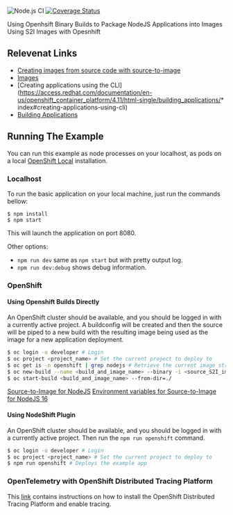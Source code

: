 ![Node.js CI](https://github.com/nodeshift-starters/nodejs-health-check/workflows/ci/badge.svg)
[![Coverage Status](https://coveralls.io/repos/github/nodeshift-starters/nodejs-health-check/badge.svg?branch=main)](https://coveralls.io/github/nodeshift-starters/nodejs-health-check?branch=main) 

Using Openhsift Binary Builds to Package NodeJS Applications into Images Using S2I Images with Opesnhift

## Relevenat Links
* [Creating images from source code with source-to-image](https://access.redhat.com/documentation/en-us/openshift_container_platform/4.11/html/images/creating-images#images-create-s2i_create-images)
* [Images](https://access.redhat.com/documentation/en-us/openshift_container_platform/4.11/html/images/index)
* [Creating applications using the CLI](https://access.redhat.com/documentation/en-us/openshift_container_platform/4.11/html-single/building_applications/* index#creating-applications-using-cli)
* [Building Applications](https://access.redhat.com/documentation/en-us/openshift_container_platform/4.11/html/building_applications/index)


## Running The Example

You can run this example as node processes on your localhost, as pods on a local
[OpenShift Local](https://developers.redhat.com/products/openshift-local/overview) installation.

### Localhost

To run the basic application on your local machine, just run the commands bellow:

```
$ npm install
$ npm start
```

This will launch the application on port 8080.

Other options:

* `npm run dev` same as `npm start` but with pretty output log.
* `npm run dev:debug` shows debug information. 

### OpenShift

#### Using Openshift Builds Directly

An OpenShift cluster should be available, and you should be logged in with a currently
active project. A buildconfig will be created and then the source will be piped to a
new build with the resulting image being used as the image for a new application deployment.

```sh
$ oc login -u developer # Login
$ oc project <project_name> # Set the current project to deploy to
$ oc get is -n openshift | grep nodejs # Retrieve the current image streams in the openshift project and filter on those for nodejs
$ oc new-build --name <build_and_image_name> --binary -i <source_S2I_image> -e NPM_MIRROR=<npm_mirror_url> # Create a buildconfig and imagestream for the resultant image
$ oc start-build <build_and_image_name> --from-dir=./
```

[Source-to-Image for NodeJS](https://github.com/sclorg/s2i-nodejs-container)
[Environment variables for Source-to-Image for NodeJS 16](https://github.com/sclorg/s2i-nodejs-container/tree/master/16)

#### Using NodeShift Plugin

An OpenShift cluster should be available, and you should be logged in with a currently
active project. Then run the `npm run openshift` command.

```sh
$ oc login -u developer # Login
$ oc project <project_name> # Set the current project to deploy to
$ npm run openshift # Deploys the example app
```

### OpenTelemetry with OpenShift Distributed Tracing Platform

This [link](./OTEL.md) contains instructions on how to install the 
OpenShift Distributed Tracing Platform and enable tracing.
